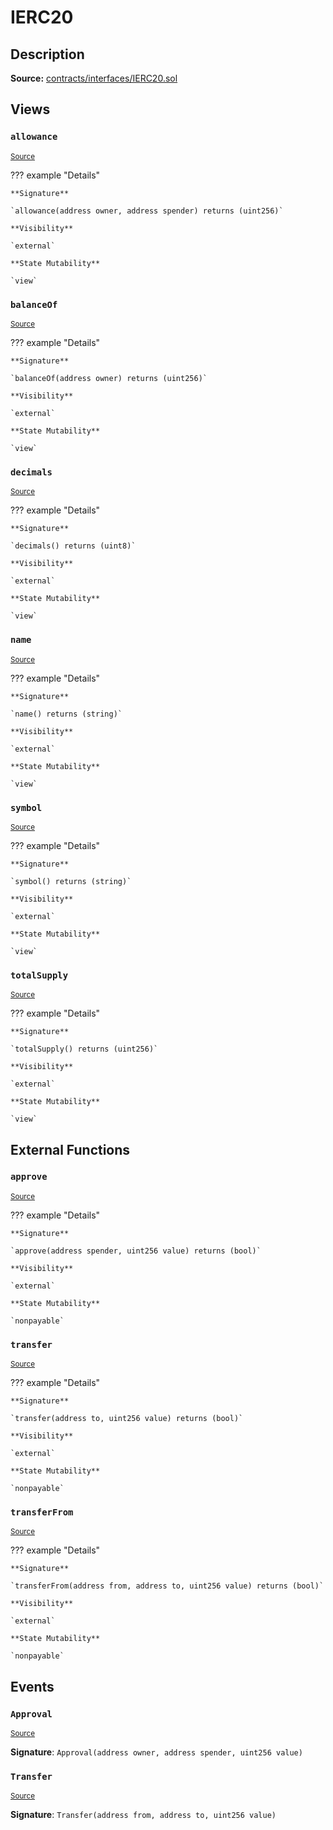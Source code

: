 # IERC20

## Description

**Source:** [contracts/interfaces/IERC20.sol](https://github.com/Synthetixio/synthetix/tree/v2.32.2/contracts/interfaces/IERC20.sol)

## Views

### `allowance`

<sub>[Source](https://github.com/Synthetixio/synthetix/tree/v2.32.2/contracts/interfaces/IERC20.sol#L18)</sub>

??? example "Details"

    **Signature**

    `allowance(address owner, address spender) returns (uint256)`

    **Visibility**

    `external`

    **State Mutability**

    `view`

### `balanceOf`

<sub>[Source](https://github.com/Synthetixio/synthetix/tree/v2.32.2/contracts/interfaces/IERC20.sol#L16)</sub>

??? example "Details"

    **Signature**

    `balanceOf(address owner) returns (uint256)`

    **Visibility**

    `external`

    **State Mutability**

    `view`

### `decimals`

<sub>[Source](https://github.com/Synthetixio/synthetix/tree/v2.32.2/contracts/interfaces/IERC20.sol#L11)</sub>

??? example "Details"

    **Signature**

    `decimals() returns (uint8)`

    **Visibility**

    `external`

    **State Mutability**

    `view`

### `name`

<sub>[Source](https://github.com/Synthetixio/synthetix/tree/v2.32.2/contracts/interfaces/IERC20.sol#L7)</sub>

??? example "Details"

    **Signature**

    `name() returns (string)`

    **Visibility**

    `external`

    **State Mutability**

    `view`

### `symbol`

<sub>[Source](https://github.com/Synthetixio/synthetix/tree/v2.32.2/contracts/interfaces/IERC20.sol#L9)</sub>

??? example "Details"

    **Signature**

    `symbol() returns (string)`

    **Visibility**

    `external`

    **State Mutability**

    `view`

### `totalSupply`

<sub>[Source](https://github.com/Synthetixio/synthetix/tree/v2.32.2/contracts/interfaces/IERC20.sol#L14)</sub>

??? example "Details"

    **Signature**

    `totalSupply() returns (uint256)`

    **Visibility**

    `external`

    **State Mutability**

    `view`

## External Functions

### `approve`

<sub>[Source](https://github.com/Synthetixio/synthetix/tree/v2.32.2/contracts/interfaces/IERC20.sol#L23)</sub>

??? example "Details"

    **Signature**

    `approve(address spender, uint256 value) returns (bool)`

    **Visibility**

    `external`

    **State Mutability**

    `nonpayable`

### `transfer`

<sub>[Source](https://github.com/Synthetixio/synthetix/tree/v2.32.2/contracts/interfaces/IERC20.sol#L21)</sub>

??? example "Details"

    **Signature**

    `transfer(address to, uint256 value) returns (bool)`

    **Visibility**

    `external`

    **State Mutability**

    `nonpayable`

### `transferFrom`

<sub>[Source](https://github.com/Synthetixio/synthetix/tree/v2.32.2/contracts/interfaces/IERC20.sol#L25)</sub>

??? example "Details"

    **Signature**

    `transferFrom(address from, address to, uint256 value) returns (bool)`

    **Visibility**

    `external`

    **State Mutability**

    `nonpayable`

## Events

### `Approval`

<sub>[Source](https://github.com/Synthetixio/synthetix/tree/v2.32.2/contracts/interfaces/IERC20.sol#L34)</sub>

**Signature**: `Approval(address owner, address spender, uint256 value)`

### `Transfer`

<sub>[Source](https://github.com/Synthetixio/synthetix/tree/v2.32.2/contracts/interfaces/IERC20.sol#L32)</sub>

**Signature**: `Transfer(address from, address to, uint256 value)`
